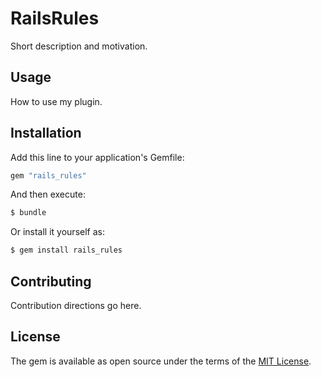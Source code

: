 # RailsRules
Short description and motivation.

## Usage
How to use my plugin.

## Installation
Add this line to your application's Gemfile:

```ruby
gem "rails_rules"
```

And then execute:
```bash
$ bundle
```

Or install it yourself as:
```bash
$ gem install rails_rules
```

## Contributing
Contribution directions go here.

## License
The gem is available as open source under the terms of the [MIT License](https://opensource.org/licenses/MIT).
